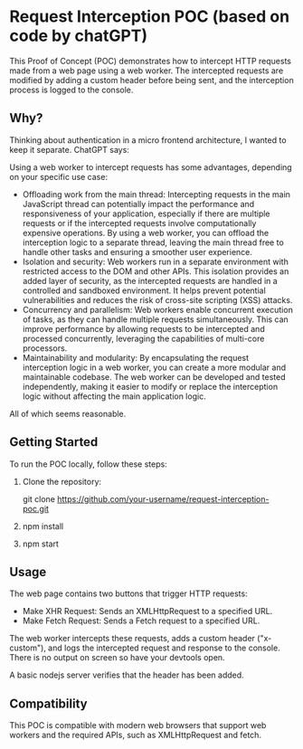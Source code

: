 # Request Interception POC (based on code by chatGPT)

This Proof of Concept (POC) demonstrates how to intercept HTTP requests made from a web page using a web worker. The intercepted requests are modified by adding a custom header before being sent, and the interception process is logged to the console.

## Why?

Thinking about authentication in a micro frontend architecture, I wanted to keep it separate. ChatGPT says:

Using a web worker to intercept requests has some advantages, depending on your specific use case:

- Offloading work from the main thread: Intercepting requests in the main JavaScript thread can potentially impact the performance and responsiveness of your application, especially if there are multiple requests or if the intercepted requests involve computationally expensive operations. By using a web worker, you can offload the interception logic to a separate thread, leaving the main thread free to handle other tasks and ensuring a smoother user experience.
- Isolation and security: Web workers run in a separate environment with restricted access to the DOM and other APIs. This isolation provides an added layer of security, as the intercepted requests are handled in a controlled and sandboxed environment. It helps prevent potential vulnerabilities and reduces the risk of cross-site scripting (XSS) attacks.
- Concurrency and parallelism: Web workers enable concurrent execution of tasks, as they can handle multiple requests simultaneously. This can improve performance by allowing requests to be intercepted and processed concurrently, leveraging the capabilities of multi-core processors.
- Maintainability and modularity: By encapsulating the request interception logic in a web worker, you can create a more modular and maintainable codebase. The web worker can be developed and tested independently, making it easier to modify or replace the interception logic without affecting the main application logic.

All of which seems reasonable.


## Getting Started

To run the POC locally, follow these steps:

1. Clone the repository:

   git clone https://github.com/your-username/request-interception-poc.git

2. npm install

3. npm start

## Usage

The web page contains two buttons that trigger HTTP requests:

- Make XHR Request: Sends an XMLHttpRequest to a specified URL.
- Make Fetch Request: Sends a Fetch request to a specified URL.

The web worker intercepts these requests, adds a custom header ("x-custom"), and logs the intercepted request and response to the console. There is no output on screen so have your devtools open.

A basic nodejs server verifies that the header has been added.

## Compatibility

This POC is compatible with modern web browsers that support web workers and the required APIs, such as XMLHttpRequest and fetch.

